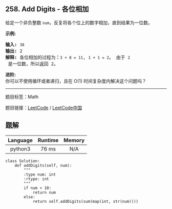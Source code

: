 ## 258. Add Digits - 各位相加

<!--If you want to use the English description, use `question.content` instead-->

<p>给定一个非负整数 <code>num</code>，反复将各个位上的数字相加，直到结果为一位数。</p>

<p><strong>示例:</strong></p>

<pre><strong>输入:</strong> <code>38</code>
<strong>输出:</strong> 2 
<strong>解释: </strong>各位相加的过程为<strong>：</strong><code>3 + 8 = 11</code>, <code>1 + 1 = 2</code>。 由于&nbsp;<code>2</code> 是一位数，所以返回 2。
</pre>

<p><strong>进阶:</strong><br>
你可以不使用循环或者递归，且在 O(1) 时间复杂度内解决这个问题吗？</p>



-----

题目标签：Math

题目链接：[LeetCode](https://leetcode.com/problems/add-digits/description/)  /  [LeetCode中国](https://leetcode-cn.com/problems/add-digits/description/)

## 题解



| Language | Runtime | Memory |
|:---:|:---:|:---:|
| python3  | 76  ms | N/A |

```python3
class Solution:
    def addDigits(self, num):
        """
        :type num: int
        :rtype: int
        """
        if num < 10:
            return num
        else:
            return self.addDigits(sum(map(int, str(num))))
```
